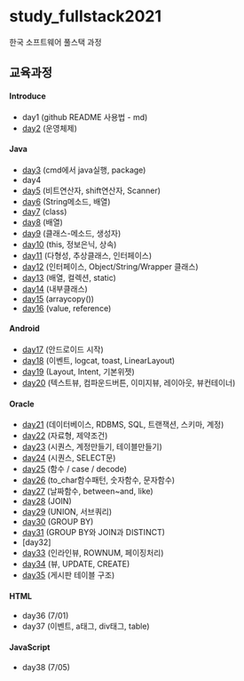 # study_fullstack2021
한국 소프트웨어 풀스택 과정


## 교육과정
#### Introduce
- day1 (github README 사용법 - md)
- [day2](day2/README.md) (운영체제)

#### Java
- [day3](day3) (cmd에서 java실행, package)
- day4
- [day5](day5) (비트연산자, shift연산자, Scanner)
- [day6](day6) (String메소드, 배열)
- [day7](day7) (class)
- [day8](day8) (배열)
- [day9](day9) (클래스-메소드, 생성자)
- [day10](day10) (this, 정보은닉, 상속)
- [day11](day11) (다형성, 추상클래스, 인터페이스)
- [day12](day12) (인터페이스, Object/String/Wrapper 클래스)
- [day13](day13) (배열, 컬렉션, static)
- [day14](day14) (내부클래스)
- [day15](day15) (arraycopy())
- [day16](day16) (value, reference)

#### Android
- [day17](day17) (안드로이드 시작)
- [day18](day18) (이벤트, logcat, toast, LinearLayout)
- [day19](day19) (Layout, Intent, 기본위젯)
- [day20](day20) (텍스트뷰, 컴파운드버튼, 이미지뷰, 레이아웃, 뷰컨테이너)

#### Oracle
- [day21](day21) (데이터베이스, RDBMS, SQL, 트랜잭션, 스키마, 계정)
- [day22](day22) (자료형, 제약조건)
- [day23](day23) (시퀀스, 계정만들기, 테이블만들기)
- [day24](day24) (시퀀스, SELECT문)
- [day25](day25) (함수 / case / decode)
- [day26](day26) (to_char함수패턴, 숫자함수, 문자함수)
- [day27](day27) (날짜함수, between~and, like)
- [day28](day28) (JOIN)
- [day29](day29) (UNION, 서브쿼리)
- [day30](day30) (GROUP BY)
- [day31](day31) (GROUP BY와 JOIN과 DISTINCT)
- [day32]
- [day33](day33) (인라인뷰, ROWNUM, 페이징처리)
- [day34](day34) (뷰, UPDATE, CREATE)
- [day35](day35) (게시판 테이블 구조)

#### HTML
- day36 (7/01)
- day37 (이벤트, a태그, div태그, table)

#### JavaScript
- day38 (7/05)

